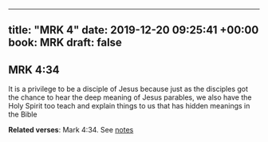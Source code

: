 
---
title: "MRK 4"
date: 2019-12-20 09:25:41 +00:00
book: MRK
draft: false
---

## MRK 4:34

It is a privilege to be a disciple of Jesus because just as the disciples got the chance to hear the deep meaning of Jesus parables, we also have the Holy Spirit too teach and explain things to us that has hidden meanings in the Bible

**Related verses**: Mark 4:34. See [notes](https://my.bible.com/notes/3323381449281495503)

